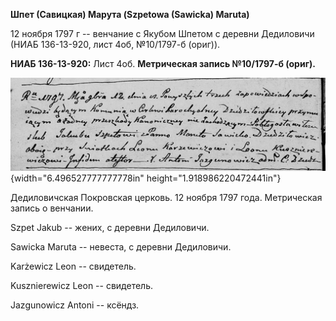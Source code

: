 **Шпет (Савицкая) Марута (Szpetowa (Sawicka) Maruta)**

12 ноября 1797 г -- венчание с Якубом Шпетом с деревни Дедиловичи (НИАБ
136-13-920, лист 4об, №10/1797-б (ориг)).

**НИАБ 136-13-920:** Лист 4об. **Метрическая запись №10/1797-б (ориг).**

![](./media/d4ed098732d47c756c137dfe16c843dd1f98074c.png){width="6.496527777777778in"
height="1.918986220472441in"}

Дедиловичская Покровская церковь. 12 ноября 1797 года. Метрическая
запись о венчании.

Szpet Jakub -- жених, с деревни Дедиловичи.

Sawicka Maruta -- невеста, с деревни Дедиловичи.

Karżewicz Leon -- свидетель.

Kusznierewicz Leon -- свидетель.

Jazgunowicz Antoni -- ксёндз.
